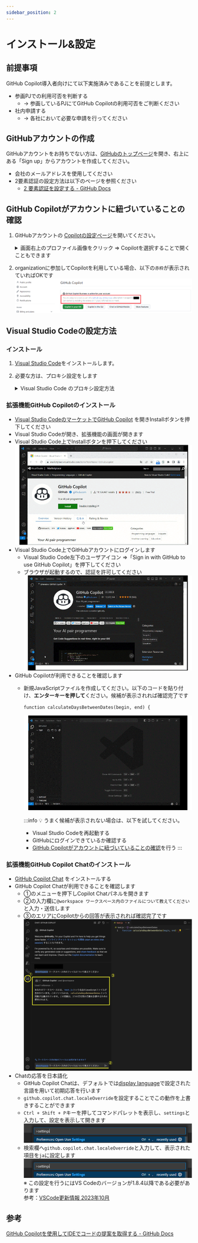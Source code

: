 ```yaml
---
sidebar_position: 2
---
```


# インストール&設定

## 前提事項

GitHub Copilot導入者向けにて以下実施済みであることを前提とします。

- 参画PJでの利用可否を判断する
  - → 参画しているPJにてGitHub Copilotの利用可否をご判断ください
- 社内申請する
  - → 各社において必要な申請を行ってください

## GitHubアカウントの作成

GitHubアカウントをお持ちでない方は、[GitHubのトップページ](https://github.com/)を開き、右上にある「Sign up」からアカウントを作成してください。

- 会社のメールアドレスを使用してください
- 2要素認証の設定方法は以下のページを参照ください
  - [2 要素認証を設定する - GitHub Docs](https://docs.github.com/ja/authentication/securing-your-account-with-two-factor-authentication-2fa/configuring-two-factor-authentication)

## GitHub Copilotがアカウントに紐づいていることの確認

1. GitHubアカウントの [Copilotの設定ページ](https://github.com/settings/copilot)を開いてください。
    <details>
    <summary>画面右上のプロファイル画像をクリック ⇒ Copilotを選択することで開くこともできます</summary>

     - 画面右上のプロファイル画像（赤枠箇所）をクリック
          ![github設定2.png](images/github設定2.png)
     - Copilotを選択（赤枠箇所）
          ![github設定3.png](images/github設定3.png)

      </details>
2. organizationに参加してCopilotを利用している場合、以下の`赤枠`が表示されていればOKです
    ![GitHubCopilotUse.png](images/GitHubCopilotUse.png)

## Visual Studio Codeの設定方法

### インストール

1. [Visual Studio Code](https://code.visualstudio.com/Download)をインストールします。
2. 必要な方は、プロキシ設定をします

    <details>
    <summary>Visual Studio Code のプロキシ設定方法</summary>

    1. Visual Studio Codeを起動してください
    2. `Ctrl`+ `,`もしくは `File`⇒ `Preferences` ⇒ `Settings`から設定を開いてください
        ![Untitled.png](images/Untitled.png)
    3. 設定画面の `Search settings`欄に `proxy`と入力してください
        ![vscode setting 1.png](images/vscode_setting_1.png)
    4. `Http: Proxy`の項目にプロキシの情報を入力してください
        ![vscode setting.png](images/vscode_setting.png)

    </details>

### 拡張機能GitHub Copilotのインストール

- [Visual Studio CodeのマーケットでGitHub Copilot](https://marketplace.visualstudio.com/items?itemName=GitHub.copilot) を開きInstallボタンを押下してください
- Visual Studio Codeが開き、拡張機能の画面が開きます
- Visual Studio Code上でInstallボタンを押下してください
    ![vscode1_透過なし.gif](images/vscode1_透過なし.gif)
- Visual Studio Code上でGitHubアカウントにログインします
  - Visual Studio Code左下のユーザアイコン ⇒「Sign in with GitHub to use GitHub Copilot」を押下してください
  - ブラウザが起動するので、認証を許可してください
    ![vscode2_透過なし.gif](images/vscode2_透過なし.gif)
- GitHub Copilotが利用できることを確認します
  - 新規JavaScriptファイルを作成してください。以下のコードを貼り付け、**エンターキーを押して**ください。候補が表示されれば確認完了です

    ```markdown
    function calculateDaysBetweenDates(begin, end) {
    ```

    ![vscode3_透過なし大.gif](images/vscode3_透過なし大.gif)

    :::info
    💡 うまく候補が表示されない場合は、以下を試してください。
    - Visual Studio Codeを再起動する
    - GitHubにログインできているか確認する
    - [GitHub Copilotがアカウントに紐づいていることの確認](#github-copilotがアカウントに紐づいていることの確認)を行う
    :::

### 拡張機能GitHub Copilot Chatのインストール

- [GitHub Copilot Chat](https://marketplace.visualstudio.com/items?itemName=GitHub.copilot-chat) をインストールする
- GitHub Copilot Chatが利用できることを確認します
  - ①のメニューを押下しCopilot Chatパネルを開きます
  - ②の入力欄に`@workspace ワークスペース内のファイルについて教えてください`と入力・送信します
  - ③のエリアにCopilotからの回答が表示されれば確認完了です
    ![screenshot_2023-12-04_17.50.49.png](images/screenshot_2023-12-04_17.50.49.png)
- Chatの応答を日本語化
  - GitHub Copilot Chatは、デフォルトでは[display language](https://code.visualstudio.com/docs/getstarted/locales)で設定された言語を用いて初期応答を行います
  - `github.copilot.chat.localeOverride`を設定することでこの動作を上書きすることができます
  - `Ctrl + Shift + P`キーを押してコマンドパレットを表示し、`settings`と入力して、設定を表示して開きます
    ![japanese_1.png](images/japanese_1.png)
  - 検索欄へ`github.copilot.chat.localeOverride`と入力して、表示された項目を`ja`に設定します
    ![japanese_1.png](images/japanese_1.png)  
    ※ この設定を行うにはVS Codeのバージョンが1.8.4以降である必要があります  
    参考：[VSCode更新情報 2023年10月](https://code.visualstudio.com/updates/v1_84#_chat-using-configured-display-language)

## 参考

[GitHub Copilotを使用してIDEでコードの提案を取得する - GitHub Docs](https://docs.github.com/ja/enterprise-cloud@latest/copilot/using-github-copilot/getting-code-suggestions-in-your-ide-with-github-copilot?tool=vscode#visual-studio-code-%E3%81%A7-github-copilot-%E6%8B%A1%E5%BC%B5%E6%A9%9F%E8%83%BD%E3%82%92%E3%82%A4%E3%83%B3%E3%82%B9%E3%83%88%E3%83%BC%E3%83%AB%E3%81%99%E3%82%8B)
